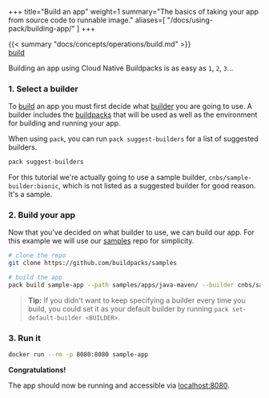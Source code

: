 +++
title="Build an app"
weight=1
summary="The basics of taking your app from source code to runnable image."
aliases=[
    "/docs/using-pack/building-app/"
]
+++

<div class="quote mb-4">
    {{< summary "docs/concepts/operations/build.md" >}}
    <div class="author"><a href="/docs/concepts/operations/build">build</a></div>
</div>

Building an app using Cloud Native Buildpacks is as easy as `1`, `2`, `3`...

### 1. Select a builder

To [build][build] an app you must first decide what [builder][builder] you are going to use. A builder
includes the [buildpacks][buildpack] that will be used as well as the environment for building and running your
app.

When using `pack`, you can run `pack suggest-builders` for a list of suggested builders.

```bash
pack suggest-builders
```

For this tutorial we're actually going to use a sample builder, `cnbs/sample-builder:bionic`, which is not listed
as a suggested builder for good reason. It's a sample.

### 2. Build your app

Now that you've decided on what builder to use, we can build our app. For this example we will use our [samples][samples]
repo for simplicity.

```bash
# clone the repo
git clone https://github.com/buildpacks/samples

# build the app
pack build sample-app --path samples/apps/java-maven/ --builder cnbs/sample-builder:bionic
```

> **Tip:** If you didn't want to keep specifying a builder every time you build, you could set it as your default
> builder by running `pack set-default-builder <BUILDER>`.

### 3. Run it

```bash
docker run --rm -p 8080:8080 sample-app
```

**Congratulations!**

The app should now be running and accessible via [localhost:8080](http://localhost:8080).

[build]: /docs/concepts/operations/build
[builder]: /docs/concepts/components/builder
[buildpack]: /docs/concepts/components/buildpack
[samples]: https://github.com/buildpacks/samples